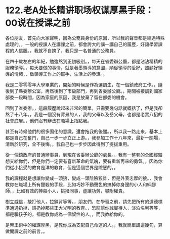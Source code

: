 # 122.老A处长精讲职场权谋厚黑手段：00说在授课之前

各位朋友，首先向大家聲明，因為公務員身份的原因，所以我的聲音都是經過特殊處理的。，一般的授課人在講課之前，都會誇大的講一講自己的履歷，好讓學習課程的人信服。，我就不自誇了，我只是一名普通的公務員。

在四十歲左右的年紀，勉強熬到正初級別。，每天在省委辦公廳，都是沾沾精精的服務領導。，每天要做的事情，就是著墨領導的意圖，順從領導的愛好，照顧好領導的情緒，，做領導工作上的幫手，生活上的參謀。。

我是二零零零年大學畢業的，開始的時候是作為選調生，在一個鎮政府工作。，隨後到了縣委辦公室，再然後到了市級部門，再到省委辦公廳。，期間被接調到國家部委一段時間，因為家庭的原因，我是放棄了留在部委的機會。

回到了省委辦。，這段履歷說起來非常的簡單，只需要幾句話就概括了，但是我卻熬了十八年。，我是一個沒有背景的人，我的父母以及岳父母，也都是老實八招的社會底層。，他們沒有辦法在職場上指點我。

甚至有時候他們的很多固化的意識，還會拖我的後腿。，所以我一路走來，基本上都是自己在奮鬥，自己一步一步立正上游。，我參加工作十八年來，最新一關場，清新於研究，全不後悔。，我自己也一步步因此得到了提拔重用。

從一個鎮政府的普通辦事員，到現在省委辦公廳的處長。，我有一整套的全國經驗想交給你們，但是你們一定要有喜新革命的氣魄，要有重新再來的勇氣。，因為你們從小接受的教育是洋的教育，但是這個世界是險惡的。。

我的課程就是想讓你變成一頭狼，變成一頭陰險狡詐，但是外表忠厚的狼。，我會教你在職場上所有獵殺的手段，比如巧妙不動聲色的搞掉你身邊的小人和絆腳師，，比如有效的捧殺小人，挑撥同事，虛讓功勞，攀附權貴。

樹立威信，敲打他人，拉鍊背等等。，朋友們，在學習之前，請先把所有的道德標準通通扔掉，請扔掉那些正大光明的教育。，恐龍讓你誠實待人，淡泊名利等等，都是騙孩子的，都是教你成為一個奴性的人。，而我教給你的。

是帝王術中的權謀厚黑，是教你成為支配自己命運的人。，我就簡單講這幾句，算做開課之前的前言。。